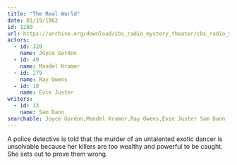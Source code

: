 ```yaml
---
title: "The Real World"
date: 01/19/1982
id: 1280
url: https://archive.org/download/cbs_radio_mystery_theater/cbs_radio_mystery_theater-1251-1300.zip/cbs_radio_mystery_theater-1251-1300%2Fcbsrmt_1280_the_real_world.mp3
actors:  
  - id: 320
    name: Joyce Gordon  
  - id: 49
    name: Mandel Kramer  
  - id: 279
    name: Ray Owens  
  - id: 10
    name: Evie Juster
writers:  
  - id: 13
    name: Sam Dann
searchable: Joyce Gordon,Mandel Kramer,Ray Owens,Evie Juster Sam Dann
---
```

A police detective is told that the murder of an untalented exotic dancer is unsolvable because her killers are too wealthy and powerful to be caught. She sets out to prove them wrong.